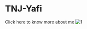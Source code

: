 # TNJ-Yafi

[Click here to know more about me](https://www.instagram.com/madelyaf/)
![1](https://docs.github.com/assets/cb-39744/mw-1440/images/help/writing/image-rendered.webp)
